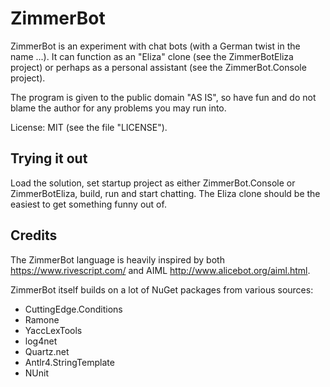 # ZimmerBot
ZimmerBot is an experiment with chat bots (with a German twist in the name ...).
It can function as an "Eliza" clone (see the ZimmerBotEliza project) or perhaps
as a personal assistant (see the ZimmerBot.Console project).

The program is given to the public domain "AS IS", so have fun and do not blame
the author for any problems you may run into.

License: MIT (see the file "LICENSE").

## Trying it out

Load the solution, set startup project as either ZimmerBot.Console or ZimmerBotEliza, build, run and start chatting. 
The Eliza clone should be the easiest to get something funny out of.

## Credits

The ZimmerBot language is heavily inspired by both https://www.rivescript.com/ 
and AIML http://www.alicebot.org/aiml.html.

ZimmerBot itself builds on a lot of NuGet packages from various sources:

- CuttingEdge.Conditions
- Ramone
- YaccLexTools
- log4net
- Quartz.net
- Antlr4.StringTemplate
- NUnit

